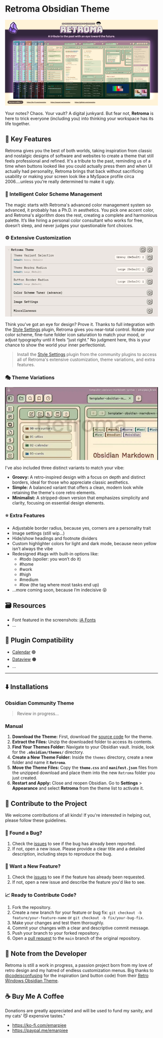 
# Retroma Obsidian Theme

![retroma-banner.png](assets/screenshots/retroma-banner.png)

Your notes? Chaos. Your vault? A digital junkyard. But fear not, **Retroma** is here to trick everyone (including you) into thinking your workspace has its life together.

## 🌟 Key Features

Retroma gives you the best of both worlds, taking inspiration from classic and nostalgic designs of software and websites to create a theme that still feels professional and refined. It's a tribute to the past, reminding us of a time when buttons looked like you could actually press them and when UI actually had personality, Retroma brings that back without sacrificing usability or making your screen look like a MySpace profile circa 2006....unless you’re really determined to make it ugly.

### 🎨 Intelligent Color Scheme Management

The magic starts with Retroma's advanced color management system so advanced, it probably has a Ph.D. in aesthetics. You pick one accent color, and Retroma's algorithm does the rest, creating a complete and harmonious palette. It’s like hiring a personal color consultant who works for free, doesn’t sleep, and never judges your questionable font choices.

### ⚙️ Extensive Customization

![retroma-style-settings.webp](assets/screenshots/retroma-style-settings.webp)

Think you’ve got an eye for design? Prove it. Thanks to full integration with the [Style Settings](https://github.com/mgmeyers/obsidian-style-settings) plugin, Retroma gives you near-total control. Rotate your color scheme, fine-tune folder icon saturation to match your mood, or adjust typography until it feels “just right.” No judgment here, this is your chance to show the world your inner perfectionist.

> Install the [Style Settings](https://github.com/mgmeyers/obsidian-style-settings) plugin from the community plugins to access all of Retroma's extensive customization, theme variations, and extra features.

### 🎭️ Theme Variations

![retroma-border-showcase.gif](assets/screenshots/retroma-border-showcase.gif)

I've also included three distinct variants to match your vibe:
- **Groovy:** A retro-inspired design with a focus on depth and distinct borders, ideal for those who appreciate classic aesthetics.
- **Simple:** A balanced variant that offers a clean, modern look while retaining the theme's core retro elements.
- **Minimalist:** A stripped-down version that emphasizes simplicity and clarity, focusing on essential design elements.

### ⭐️ Extra Features

- Adjustable border radius, because yes, corners are a personality trait
- Image settings (still wip...)
- Hide/show headings and footnote dividers
- Custom highlighter colors for light and dark mode, because neon yellow isn’t always the vibe
- Redesigned #tags with built-in options like:
    - #todo (spoiler: you won’t do it)
    - #home
    - #work
    - #high
    - #medium
    - #low (the tag where most tasks end up)
- …more coming soon, because I’m indecisive 😝

## 🗃️ Resources

- Font featured in the screenshots: [iA Fonts](https://github.com/iaolo/iA-Fonts?utm_source=chatgpt.com)
- ...

## 🔌 Plugin Compatibility

- [Calendar](https://github.com/liamcain/obsidian-calendar-plugin?utm_source=chatgpt.com) 🟢
- [Dataview](https://github.com/blacksmithgu/obsidian-dataview?utm_source=chatgpt.com) 🟠
- ...

---

## ⬇️ Installations

### Obsidian Community Theme

> Review in progress...

### Manual

1. **Download the Theme:** First, download the [source code](https://github.com/emarpiee/Retroma/releases) for the theme.
2. **Extract the Files:** Unzip the downloaded folder to access its contents.
3. **Find Your Themes Folder:** Navigate to your Obsidian vault. Inside, look for the **`.obsidian/themes/`** directory.
4. **Create a New Theme Folder:** Inside the `themes` directory, create a new folder and name it **`Retroma`**.
5. **Move the Theme Files:** Copy the **`theme.css`** and **`manifest.json`** files from the unzipped download and place them into the new `Retroma` folder you just created.
6. **Restart and Apply:** Close and reopen Obsidian. Go to **Settings** > **Appearance** and select **Retroma** from the theme list to activate it.

## 🌱 Contribute to the Project

We welcome contributions of all kinds! If you're interested in helping out, please follow these guidelines.

### 🐞 Found a Bug?

1. Check the [issues](https://github.com/emarpiee/Retroma/issues) to see if the bug has already been reported.
2. If not, open a new issue. Please provide a clear title and a detailed description, including steps to reproduce the bug.

### 🔖 Want a New Feature?

1. Check the [issues](https://github.com/emarpiee/Retroma/issues) to see if the feature has already been requested.
2. If not, open a new issue and describe the feature you'd like to see.

### 📈 Ready to Contribute Code?

1. Fork the repository.
2. Create a new branch for your feature or bug fix: `git checkout -b feature/your-feature-name` or `git checkout -b fix/your-bug-fix`.
3. Make your changes and test them thoroughly.
4. Commit your changes with a clear and descriptive commit message.
5. Push your branch to your forked repository.
6. Open a [pull request](https://github.com/emarpiee/Retroma/pulls) to the `main` branch of the original repository.

## 📍 Note from the Developer

Retroma is still a work in progress, a passion project born from my love of retro design and my hatred of endless customization menus. Big thanks to [@codeisconfusing](https://github.com/codeisconfusing) for the inspiration (and button code) from their [Retro Windows Obsidian Theme](https://github.com/codeisconfusing/retro-windows-obsidian).

## ☕️ Buy Me A Coffee

Donations are greatly appreciated and will be used to fund my sanity, and my cats' 😼 expensive tastes."

- https://ko-fi.com/emarpiee
- https://paypal.me/emarpiee
  
